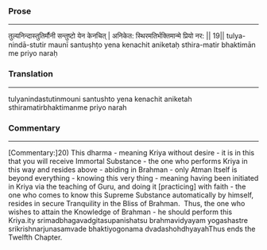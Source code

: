 ### Prose 
 --- 
तुल्यनिन्दास्तुतिर्मौनी सन्तुष्टो येन केनचित् |
अनिकेत: स्थिरमतिर्भक्तिमान्मे प्रियो नर: || 19||
tulya-nindā-stutir maunī santuṣhṭo yena kenachit
aniketaḥ sthira-matir bhaktimān me priyo naraḥ

### Translation 
 --- 
tulyanindastutinmouni santushto yena kenachit aniketah sthiramatirbhaktimanme priyo narah

### Commentary 
 --- 
[Commentary:]20) This dharma - meaning Kriya without desire - it is in this that you will receive Immortal Substance - the one who performs Kriya in this way and resides above - abiding in Brahman - only Atman Itself is beyond everything - knowing this very thing - meaning having been initiated in Kriya via the teaching of Guru, and doing it [practicing] with faith - the one who comes to know this Supreme Substance automatically by himself, resides in secure Tranquility in the Bliss of Brahman.  Thus, the one who wishes to attain the Knowledge of Brahman - he should perform this Kriya.ity srimadbhagavadgitasupanishatsu brahmavidyayam yogashastre srikrishnarjunasamvade bhaktiyogonama dvadashohdhyayahThus ends the Twelfth Chapter.